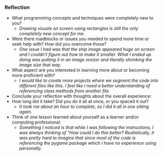 ### Reflection

* What programming concepts and techniques were completely new to you? 
  * _Drawing visuals on screen using rectangles is still the only completely new concept for me._
* Were there roadblocks or issues you needed to spend more time or seek help with? How did you overcome those?
  * _One issue I had was that the ship image appeared huge on screen and I couldn't figure out how to make it smaller.
    What I ended up doing was putting it in an image resizer and literally shrinking the image size that way._
* What aspect are you interested in learning more about or becoming more proficient with?
  * _I would like to create more projects where we segment the code into different files like this. I feel like I need
  a better understanding of referencing class methods from another file._
* Conclude your reflection with thoughts about the overall experience: 
* How long did it take? Did you do it all at once, or you spaced it out?
  * _It took me about an hour to complete, so I did it all in one sitting again._
* Think of one lesson learned about yourself as a learner and/or computing professional:
  * _Something I noticed is that while I was following the instructions, I was always thinking of "How could I do this
  better? Realistically, it was pretty hard to imagine that since most of the code is referencing the pygame package
  which I have no experience using personally._


